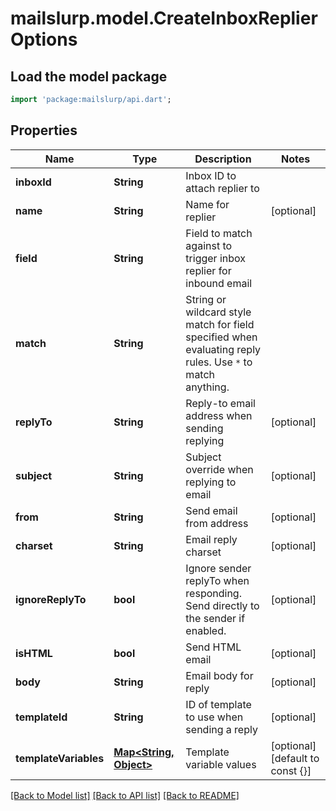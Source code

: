 # mailslurp.model.CreateInboxReplierOptions

## Load the model package
```dart
import 'package:mailslurp/api.dart';
```

## Properties
Name | Type | Description | Notes
------------ | ------------- | ------------- | -------------
**inboxId** | **String** | Inbox ID to attach replier to | 
**name** | **String** | Name for replier | [optional] 
**field** | **String** | Field to match against to trigger inbox replier for inbound email | 
**match** | **String** | String or wildcard style match for field specified when evaluating reply rules. Use `*` to match anything. | 
**replyTo** | **String** | Reply-to email address when sending replying | [optional] 
**subject** | **String** | Subject override when replying to email | [optional] 
**from** | **String** | Send email from address | [optional] 
**charset** | **String** | Email reply charset | [optional] 
**ignoreReplyTo** | **bool** | Ignore sender replyTo when responding. Send directly to the sender if enabled. | [optional] 
**isHTML** | **bool** | Send HTML email | [optional] 
**body** | **String** | Email body for reply | [optional] 
**templateId** | **String** | ID of template to use when sending a reply | [optional] 
**templateVariables** | [**Map<String, Object>**](Object) | Template variable values | [optional] [default to const {}]

[[Back to Model list]](../README#documentation-for-models) [[Back to API list]](../README#documentation-for-api-endpoints) [[Back to README]](../README)


